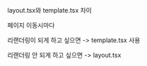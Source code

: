 layout.tsx와 template.tsx 차이

페이지 이동시마다 

리랜더링이 되게 하고 싶으면 -> template.tsx 사용

리랜더링 안 되게 하고 싶으면 -> layout.tsx
